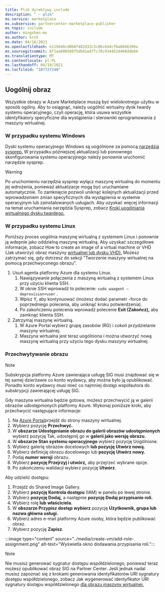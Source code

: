 ```yaml
---
title: Plik dyrektywy include
description: " — plik"
ms.service: marketplace
ms.subservice: partnercenter-marketplace-publisher
ms.topic: include
author: mingshen-ms
ms.author: krsh
ms.date: 04/16/2021
ms.openlocfilehash: e119d40cd0b8f482d33c3c86c644cf6a0846390a
ms.sourcegitcommit: 6f1aa680588f5db41ed7fc78c934452d468ddb84
ms.translationtype: MT
ms.contentlocale: pl-PL
ms.lasthandoff: 04/19/2021
ms.locfileid: "107727140"
---
```

## <a name="generalize-the-image"></a>Uogólnij obraz

Wszystkie obrazy w Azure Marketplace muszą być wielokrotnego użytku w sposób ogólny. Aby to osiągnąć, należy uogólnić wirtualny dysk twardy systemu operacyjnego, czyli operację, która usuwa wszystkie identyfikatory specyficzne dla wystąpienia i sterowniki oprogramowania z maszyny wirtualnej.

### <a name="for-windows"></a>W przypadku systemu Windows

Dyski systemu operacyjnego Windows są uogólnione za pomocą [narzędzia sysprep.](/windows-hardware/manufacture/desktop/sysprep--system-preparation--overview) W przypadku późniejszej aktualizacji lub ponownego skonfigurowania systemu operacyjnego należy ponownie uruchomić narzędzie sysprep.

> [!WARNING]
> Po uruchomieniu narzędzia sysprep wyłącz maszynę wirtualną do momentu jej wdrożenia, ponieważ aktualizacje mogą być uruchamiane automatycznie. To zamknięcie pozwoli uniknąć kolejnych aktualizacji przed wprowadzeniem zmian specyficznych dla wystąpienia w systemie operacyjnym lub zainstalowanych usługach. Aby uzyskać więcej informacji na temat uruchamiania narzędzia Sysprep, zobacz [Kroki uogólniania wirtualnego dysku twardego.](../../virtual-machines/windows/capture-image-resource.md#generalize-the-windows-vm-using-sysprep)

### <a name="for-linux"></a>W przypadku systemu Linux

Poniższy proces uogólnia maszynę wirtualną z systemem Linux i ponownie ją wdepnie jako oddzielną maszynę wirtualną. Aby uzyskać szczegółowe informacje, zobacz How to create an image of a virtual machine or VHD (Jak utworzyć obraz maszyny [wirtualnej lub dysku VHD).](../../virtual-machines/linux/capture-image.md) Możesz zatrzymać się, gdy dotrzesz do sekcji "Tworzenie maszyny wirtualnej na pomocą przechwyconego obrazu".

1. Usuń agenta platformy Azure dla systemu Linux.
    1. Nawiązywanie połączenia z maszyną wirtualną z systemem Linux przy użyciu klienta SSH.
    2. W oknie SSH wprowadź to polecenie: `sudo waagent –deprovision+user` .
    3. Wpisz Y, aby kontynuować (możesz dodać parametr -force do poprzedniego polecenia, aby uniknąć kroku potwierdzenia).
    4. Po zakończeniu polecenia wprowadź polecenie **Exit (Zakończ),** aby zamknąć klienta SSH.
2. Zatrzymaj maszynę wirtualną.
    1. W Azure Portal wybierz grupę zasobów (RG) i cokoń przydzielanie maszyny wirtualnej.
    2. Maszyna wirtualna jest teraz uogólniona i można utworzyć nową maszynę wirtualną przy użyciu tego dysku maszyny wirtualnej.

### <a name="capture-image"></a>Przechwytywanie obrazu

> [!NOTE]
> Subskrypcja platformy Azure zawierająca usługę SIG musi znajdować się w tej samej dzierżawie co konto wydawcy, aby można było ją opublikować. Ponadto konto wydawcy musi mieć co najmniej dostęp współautora do subskrypcji zawierającej usługę SIG.

Gdy maszyna wirtualna będzie gotowa, możesz przechwycić ją w galerii obrazów udostępnionych platformy Azure. Wykonaj poniższe kroki, aby przechwycić następujące informacje:

1. Na [Azure Portal](https://ms.portal.azure.com/)przejdź do strony maszyny wirtualnej.
2. Wybierz pozycję **Przechwyć.**
3. W **obszarze Udostępnianie obrazu do galerii obrazów udostępnionych** wybierz pozycję Tak, udostępnij go w **galerii jako wersję obrazu.**
4. W **obszarze Stan systemu operacyjnego** wybierz pozycję Uogólnione.
5. Wybierz galerię obrazów docelowych **lub pozycję Utwórz nową.**
6. Wybierz definicję obrazu docelowego lub **pozycję Utwórz nowy.**
7. Podaj **numer wersji** obrazu.
8. Wybierz **pozycję Przejrzyj i utwórz,** aby przejrzeć wybrane opcje.
9. Po zakończeniu walidacji wybierz pozycję **Utwórz**.

Aby udzielić dostępu:

1. Przejdź do Shared Image Gallery.
2. Wybierz **pozycję Kontrola dostępu** (IAM) w panelu po lewej stronie.
3. Wybierz **pozycję Dodaj,** a następnie **pozycję Dodaj przypisanie roli.**
4. Wybierz rolę **lub** **właściciela.**
5. W **obszarze Przypisz dostęp wybierz** pozycję **Użytkownik, grupa lub nazwa główna usługi.**
6. Wybierz adres e-mail platformy Azure osoby, która będzie publikować obraz.
7. Wybierz pozycję **Zapisz**.

:::image type="content" source="../media/create-vm/add-role-assignment.png" alt-text="Wyświetla okno dodawania przypisania roli.":::

> [!NOTE]
> Nie musisz generować sygnatur dostępu współdzielonego, ponieważ teraz możesz opublikować obraz SIG na Partner Center. Jeśli jednak nadal musisz zapoznać się z krokami generowania identyfikatorów URI sygnatury dostępu współdzielonego, zobacz Jak wygenerować identyfikator URI sygnatury dostępu współdzielonego [dla obrazu maszyny wirtualnej.](../azure-vm-get-sas-uri.md)
